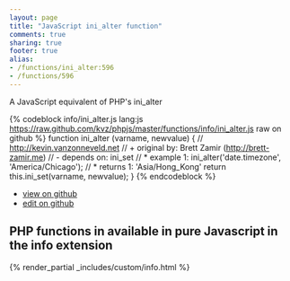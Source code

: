 ```yaml
---
layout: page
title: "JavaScript ini_alter function"
comments: true
sharing: true
footer: true
alias:
- /functions/ini_alter:596
- /functions/596
---
```

<!-- Generated by Rakefile:build -->
A JavaScript equivalent of PHP's ini_alter

{% codeblock info/ini_alter.js lang:js https://raw.github.com/kvz/phpjs/master/functions/info/ini_alter.js raw on github %}
function ini_alter (varname, newvalue) {
    // http://kevin.vanzonneveld.net
    // +   original by: Brett Zamir (http://brett-zamir.me)
    // -    depends on: ini_set
    // *     example 1: ini_alter('date.timezone', 'America/Chicago');
    // *     returns 1: 'Asia/Hong_Kong'
    return this.ini_set(varname, newvalue);
}
{% endcodeblock %}

 - [view on github](https://github.com/kvz/phpjs/blob/master/functions/info/ini_alter.js)
 - [edit on github](https://github.com/kvz/phpjs/edit/master/functions/info/ini_alter.js)

## PHP functions in available in pure Javascript in the info extension
{% render_partial _includes/custom/info.html %}
